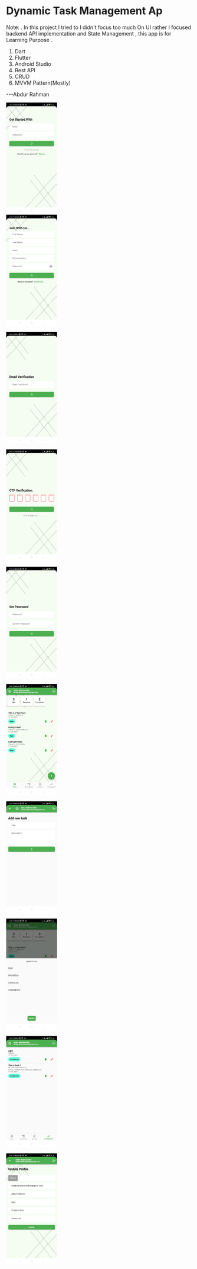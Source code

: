 # Dynamic Task Management Ap
Note: . In this project I tried to I didn't focus too much On UI rather I focused backend API implementation and State Management , this app is for Learning Purpose .

01. Dart
02. Flutter
03. Android Studio
04. Rest API
05. CRUD
06. MVVM Pattern(Mostly)

---Abdur Rahman

<img src="https://github.com/abdurrahmanador/dynamic_task_manager/blob/master/11.jpg" height=300 wdith=180>
<br>
<img src="https://github.com/abdurrahmanador/dynamic_task_manager/blob/master/12.jpg" height=300 wdith=180><br>

<img src="https://github.com/abdurrahmanador/dynamic_task_manager/blob/master/13.jpg" height=300 wdith=180><br>

<img src="https://github.com/abdurrahmanador/dynamic_task_manager/blob/master/14.jpg" height=300 wdith=180><br>

<img src="https://github.com/abdurrahmanador/dynamic_task_manager/blob/master/15.jpg" height=300 wdith=180><br>

<img src="https://github.com/abdurrahmanador/dynamic_task_manager/blob/master/16.jpg" height=300 wdith=180><br>

<img src="https://github.com/abdurrahmanador/dynamic_task_manager/blob/master/17.jpg" height=300 wdith=180><br>

<img src="https://github.com/abdurrahmanador/dynamic_task_manager/blob/master/18.jpg" height=300 wdith=180><br>

<img src="https://github.com/abdurrahmanador/dynamic_task_manager/blob/master/19.jpg" height=300 wdith=180><br>

<img src="https://github.com/abdurrahmanador/dynamic_task_manager/blob/master/20.jpg" height=300 wdith=180><br>

